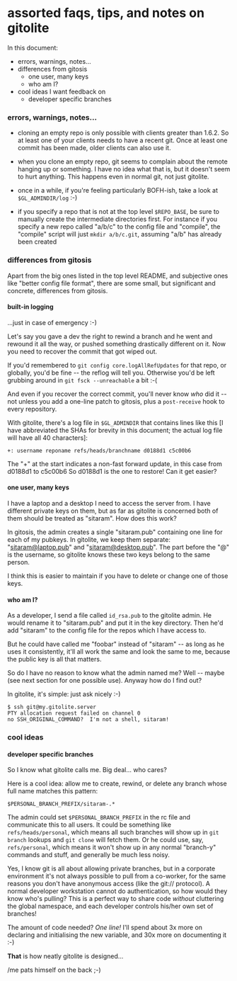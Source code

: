 # assorted faqs, tips, and notes on gitolite

In this document:

  * errors, warnings, notes...
  * differences from gitosis
      * one user, many keys
      * who am I?
  * cool ideas I want feedback on
      * developer specific branches

### errors, warnings, notes...

  * cloning an empty repo is only possible with clients greater than 1.6.2.
    So at least one of your clients needs to have a recent git.  Once at least
    one commit has been made, older clients can also use it.

  * when you clone an empty repo, git seems to complain about the remote
    hanging up or something.  I have no idea what that is, but it doesn't seem
    to hurt anything.  This happens even in normal git, not just gitolite.

  * once in a while, if you're feeling particularly BOFH-ish, take a look at
    `$GL_ADMINDIR/log` :-)

  * if you specify a repo that is not at the top level `$REPO_BASE`, be sure
    to manually create the intermediate directories first.  For instance if
    you specify a new repo called "a/b/c" to the config file and "compile",
    the "compile" script will just `mkdir a/b/c.git`, assuming "a/b" has
    already been created

### differences from gitosis

Apart from the big ones listed in the top level README, and subjective ones
like "better config file format", there are some small, but significant and
concrete, differences from gitosis.

#### built-in logging

...just in case of emergency :-)

Let's say you gave a dev the right to rewind a branch and he went and rewound
it all the way, or pushed something drastically different on it.  Now you need
to recover the commit that got wiped out.

If you'd remembered to `git config core.logAllRefUpdates` for that repo, or
globally, you'd be fine -- the reflog will tell you.  Otherwise you'd be left
grubbing around in `git fsck --unreachable` a bit :-(

And even if you recover the correct commit, you'll never know *who* did it --
not unless you add a one-line patch to gitosis, plus a `post-receive` hook to
every repository.

With gitolite, there's a log file in `$GL_ADMINDIR` that contains lines like
this [I have abbreviated the SHAs for brevity in this document; the actual log
file will have all 40 characters]:

    +: username reponame refs/heads/branchname d0188d1 c5c00b6

The "+" at the start indicates a non-fast forward update, in this case from
d0188d1 to c5c00b6  So d0188d1 is the one to restore!  Can it get easier?

#### one user, many keys

I have a laptop and a desktop I need to access the server from.  I have
different private keys on them, but as far as gitolite is concerned both of
them should be treated as "sitaram".  How does this work?

In gitosis, the admin creates a single "sitaram.pub" containing one line for
each of my pubkeys.  In gitolite, we keep them separate: "sitaram@laptop.pub"
and "sitaram@desktop.pub".  The part before the "@" is the username, so
gitolite knows these two keys belong to the same person.

I think this is easier to maintain if you have to delete or change one of
those keys.

#### who am I?

As a developer, I send a file called `id_rsa.pub` to the gitolite admin.  He
would rename it to "sitaram.pub" and put it in the key directory.  Then he'd
add "sitaram" to the config file for the repos which I have access to.

But he could have called me "foobar" instead of "sitaram" -- as long as he
uses it consistently, it'll all work the same and look the same to me, because
the public key is all that matters.

So do I have no reason to know what the admin named me?  Well -- maybe (see
next section for one possible use).  Anyway how do I find out?

In gitolite, it's simple: just ask nicely :-)

    $ ssh git@my.gitolite.server
    PTY allocation request failed on channel 0
    no SSH_ORIGINAL_COMMAND?  I'm not a shell, sitaram!

### cool ideas

#### developer specific branches

So I know what gitolite calls me.  Big deal... who cares?

Here is a cool idea: allow me to create, rewind, or delete any branch whose
full name matches this pattern:

    $PERSONAL_BRANCH_PREFIX/sitaram-.*

The admin could set `$PERSONAL_BRANCH_PREFIX` in the rc file and communicate
this to all users.  It could be something like `refs/heads/personal`, which
means all such branches will show up in `git branch` lookups and `git clone`
will fetch them.  Or he could use, say, `refs/personal`, which means it won't
show up in any normal "branch-y" commands and stuff, and generally be much
less noisy.

Yes, I know git is all about allowing private branches, but in a corporate
environment it's not always possible to pull from a co-worker, for the same
reasons you don't have anonymous access (like the git:// protocol).  A normal
developer workstation cannot do authentication, so how would they know who's
pulling?  This is a perfect way to share code *without* cluttering the global
namespace, and each developer controls his/her own set of branches!

The amount of code needed?  *One line!*  I'll spend about 3x more on declaring
and initialising the new variable, and 30x more on documenting it :-)

**That** is how neatly gitolite is designed...

/me pats himself on the back ;-)
